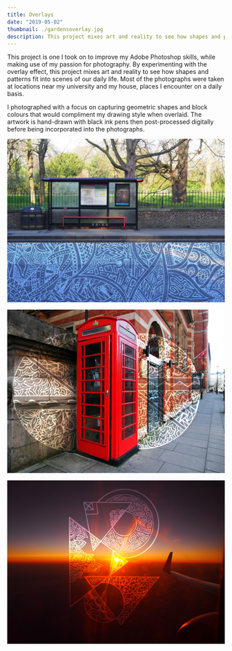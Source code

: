 ```yaml
---
title: Overlays
date: "2019-05-02"
thumbnail: ./gardensoverlay.jpg
description: This project mixes art and reality to see how shapes and patterns fit into scenes of our daily life.
---
```


This project is one I took on to improve my Adobe Photoshop skills, while making use of my passion for photography. By experimenting with the overlay effect, this project mixes art and reality to see how shapes and patterns fit into scenes of our daily life. Most of the photographs were taken at locations near my university and my house, places I encounter on a daily basis.

I photographed with a focus on capturing geometric shapes and block colours that would compliment my drawing style when overlaid. The artwork is hand-drawn with black ink pens then post-processed digitally before being incorporated into the photographs.

![Green](./busshelteroverlay.jpg)

![Green](./phoneboxoverlay.jpg)

![Green](./planeoverlay.jpg)
